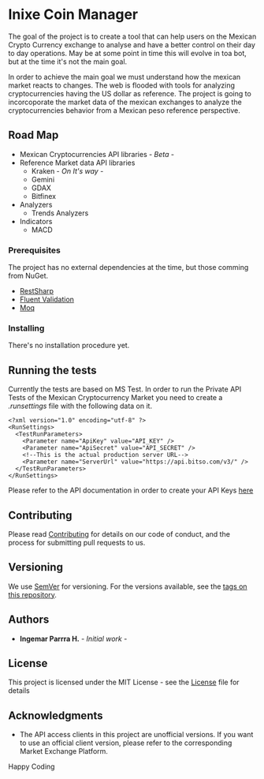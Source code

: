 # Inixe Coin Manager

The goal of the project is to create a tool that can help users on the Mexican Crypto Currency exchange to analyse and have a better control on their day to day operations.
May be at some point in time this will evolve in toa bot, but at the time it's not the main goal.

In order to achieve the main goal we must understand how the mexican market reacts to changes. The web is flooded with tools for analyzing cryptocurrencies having the US dollar as reference. The project is going to incorcoporate the market data of the mexican exchanges
to analyze the cryptocurrencies behavior from a Mexican peso reference perspective.

## Road Map

* Mexican Cryptocurrencies API libraries - *Beta* -
* Reference Market data API libraries
  * Kraken - *On It's way* -
  * Gemini
  * GDAX
  * Bitfinex
* Analyzers
  * Trends Analyzers
* Indicators
  * MACD
  
### Prerequisites

The project has no external dependencies at the time, but those comming from NuGet.

* [RestSharp](http://restsharp.org/)
* [Fluent Validation](https://github.com/JeremySkinner/FluentValidation)
* [Moq](https://github.com/moq/moq)

### Installing

There's no installation procedure yet.

## Running the tests

Currently the tests are based on MS Test. In order to run the Private API Tests of the Mexican Cryptocurrency Market you need to create a *.runsettings* file with the following data on it.

```
<?xml version="1.0" encoding="utf-8" ?>
<RunSettings>
  <TestRunParameters>
    <Parameter name="ApiKey" value="API_KEY" />
    <Parameter name="ApiSecret" value="API_SECRET" />
    <!--This is the actual production server URL-->
    <Parameter name="ServerUrl" value="https://api.bitso.com/v3/" />
  </TestRunParameters> 
</RunSettings>
```

Please refer to the API documentation in order to create your API Keys [here](https://bitso.com/api_info)


## Contributing

Please read [Contributing](CONTRIBUTING.md) for details on our code of conduct, and the process for submitting pull requests to us.

## Versioning

We use [SemVer](http://semver.org/) for versioning. For the versions available, see the [tags on this repository](https://github.com/your/project/tags). 

## Authors

* **Ingemar Parrra H.** - *Initial work* -

## License

This project is licensed under the MIT License - see the [License](LICENSE.md) file for details

## Acknowledgments

* The API access clients in this project are unofficial versions. If you want to use an official client version, please refer to the corresponding Market Exchange Platform.

Happy Coding
